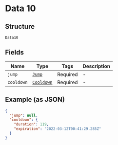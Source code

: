 
# Data 10

## Structure

`Data10`

## Fields

| Name | Type | Tags | Description |
|  --- | --- | --- | --- |
| `jump` | [`Jump`](../../doc/models/jump.md) | Required | - |
| `cooldown` | [`Cooldown`](../../doc/models/cooldown.md) | Required | - |

## Example (as JSON)

```json
{
  "jump": null,
  "cooldown": {
    "duration": 119,
    "expiration": "2022-03-12T00:41:29.285Z"
  }
}
```

